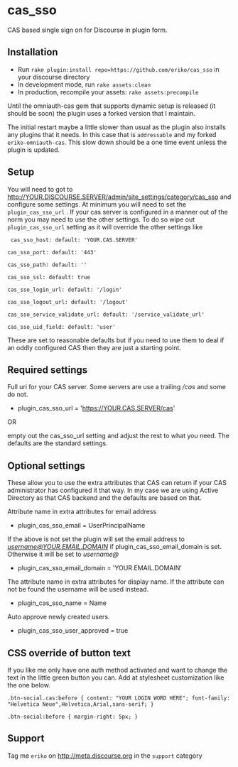 cas_sso
=======
CAS based single sign on for Discourse in plugin form.


Installation
------------

* Run `rake plugin:install repo=https://github.com/eriko/cas_sso` in your discourse directory
* In development mode, run `rake assets:clean`
* In production, recompile your assets: `rake assets:precompile`

Until the omniauth-cas gem that supports dynamic setup is released (it should be soon) the plugin uses
a forked version that I maintain.

The initial restart maybe a little slower than usual as the plugin also installs any plugins that it needs.
In this case that is `addressable` and my forked `eriko-omniauth-cas`.  This slow down should be a one
time event unless the plugin is updated.


Setup
-----
You will need to got to http://YOUR.DISCOURSE.SERVER/admin/site_settings/category/cas_sso  and configure some settings.
At minimum you will need to set the `plugin_cas_sso_url` .  If your cas server is configured in a manner out of the norm
you may need to use the other settings.  To do so wipe out `plugin_cas_sso_url` setting as it will override the other settings like

  `
  cas_sso_host:
    default: 'YOUR.CAS.SERVER'`

  `cas_sso_port:
    default: '443'`

  `cas_sso_path:
    default: ''`

  `cas_sso_ssl:
    default: true`

  `cas_sso_login_url:
    default: '/login'`

  `cas_sso_logout_url:
    default: '/logout'`

  `cas_sso_service_validate_url:
    default: '/service_validate_url'`

  `cas_sso_uid_field:
    default: 'user' 
    `

These are set to reasonable defaults but if you need to use them to deal if an oddly configured CAS then they are just a starting point.

Required settings
-----------------
Full uri for your CAS server.  Some servers are use a trailing */cas* and some do not.
*  plugin_cas_sso_url = 'https://YOUR.CAS.SERVER/cas'

OR

empty out the cas_sso_url setting and adjust the rest to what you need.  The defaults are the standard settings.

Optional settings
-----------------
These allow you to use the extra attributes that CAS can return if your CAS administrator has configured it that way.
In my case we are using Active Directory as that CAS backend and the defaults are based on that.

Attribute name in extra attributes for email address
*  plugin_cas_sso_email = UserPrincipalName

If the above is not set the plugin will set the email address to *username@YOUR.EMAIL.DOMAIN*
if plugin_cas_sso_email_domain is set. Otherwise it will be set to *username@*
*  plugin_cas_sso_email_domain = 'YOUR.EMAIL.DOMAIN'

The attribute name in extra attributes for display name. If the attribute can
not be found the username will be used instead.
*  plugin_cas_sso_name = Name

Auto approve newly created users.
*  plugin_cas_sso_user_approved = true

CSS override of button text
---------------------------
If you like me only have one auth method activated and want to change the text in the little green button you can.
Add at stylesheet customization like the one below.

  `.btn-social.cas:before {
     content: "YOUR LOGIN WORD HERE";
     font-family: "Helvetica Neue",Helvetica,Arial,sans-serif;
  }`

  `.btn-social:before {
  margin-right: 5px;
  }`


Support
-------
Tag me `eriko` on http://meta.discourse.org in the `support` category

